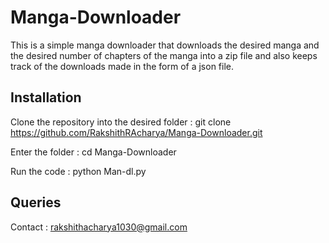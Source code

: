 # Manga-Downloader
This is a simple manga downloader that downloads the desired manga and the desired number of chapters of the manga into a zip file and also keeps track of the downloads made in the form of a json file.

## Installation 

Clone the repository into the desired folder : git clone https://github.com/RakshithRAcharya/Manga-Downloader.git

Enter the folder : cd Manga-Downloader

Run the code : python Man-dl.py

## Queries 

Contact : rakshithacharya1030@gmail.com
